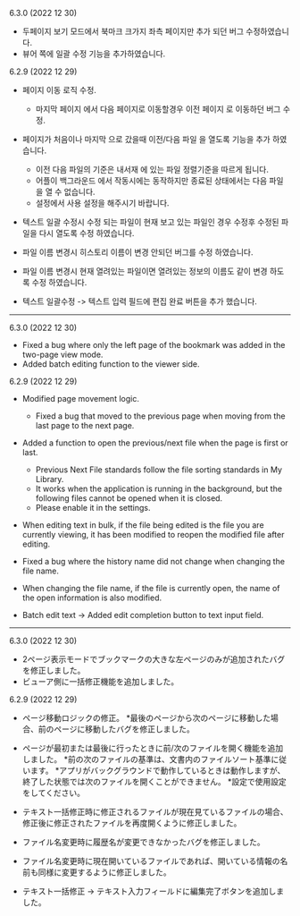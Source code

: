 6.3.0 (2022 12 30)
- 두페이지 보기 모드에서 북마크 크가지 좌측 페이지만 추가 되던 버그 수정하였습니다.
- 뷰어 쪽에 일괄 수정 기능을 추가하였습니다. 

6.2.9 (2022 12 29)
- 페이지 이동 로직 수정. 
  * 마지막 페이지 에서 다음 페이지로 이동할경우 이전 페이지 로 이동하던 버그 수정. 

- 페이지가 처음이나 마지막 으로 갔을때 이전/다음 파일 을 열도록 기능을 추가 하였습니다. 
  * 이전 다음 파일의 기준은 내서재 에 있는 파일 정렬기준을 따르게 됩니다. 
  * 어플이 백그라운드 에서 작동시에는 동작하지만 종료된 상태에서는 다음 파일을 열 수 없습니다. 
  * 설정에서 사용 설정을 해주시기 바랍니다. 

- 텍스트 일괄 수정시 수정 되는 파일이 현재 보고 있는 파일인 경우 수정후 수정된 파일을 다시 열도록 수정 하였습니다. 

- 파일 이름 변경시 히스토리 이름이 변경 안되던 버그를 수정 하였습니다.
- 파일 이름 변경시 현재 열려있는 파일이면 열려있는 정보의 이름도 같이 변경 하도록 수정 하였습니다.
- 텍스트 일괄수정 -> 텍스트 입력 필드에 편집 완료 버튼을 추가 했습니다. 


---

6.3.0 (2022 12 30)
- Fixed a bug where only the left page of the bookmark was added in the two-page view mode.
- Added batch editing function to the viewer side.

6.2.9 (2022 12 29)
- Modified page movement logic.
   * Fixed a bug that moved to the previous page when moving from the last page to the next page.

- Added a function to open the previous/next file when the page is first or last.
   * Previous Next File standards follow the file sorting standards in My Library.
   * It works when the application is running in the background, but the following files cannot be opened when it is closed.
   * Please enable it in the settings.

- When editing text in bulk, if the file being edited is the file you are currently viewing, it has been modified to reopen the modified file after editing.

- Fixed a bug where the history name did not change when changing the file name.
- When changing the file name, if the file is currently open, the name of the open information is also modified.
- Batch edit text -> Added edit completion button to text input field.

---
6.3.0 (2022 12 30)
- 2ページ表示モードでブックマークの大きな左ページのみが追加されたバグを修正しました。
- ビューア側に一括修正機能を追加しました。


6.2.9 (2022 12 29)
- ページ移動ロジックの修正。
   *最後のページから次のページに移動した場合、前のページに移動したバグを修正しました。

- ページが最初または最後に行ったときに前/次のファイルを開く機能を追加しました。
   *前の次のファイルの基準は、文書内のファイルソート基準に従います。
   *アプリがバックグラウンドで動作しているときは動作しますが、終了した状態では次のファイルを開くことができません。
   *設定で使用設定をしてください。

- テキスト一括修正時に修正されるファイルが現在見ているファイルの場合、修正後に修正されたファイルを再度開くように修正しました。

- ファイル名変更時に履歴名が変更できなかったバグを修正しました。
- ファイル名変更時に現在開いているファイルであれば、開いている情報の名前も同様に変更するように修正しました。
- テキスト一括修正 -> テキスト入力フィールドに編集完了ボタンを追加しました。